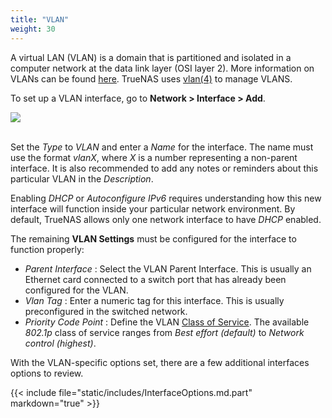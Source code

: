 ```yaml
---
title: "VLAN"
weight: 30
---
```


A virtual LAN (VLAN) is a domain that is partitioned and isolated in a computer network at the data link layer (OSI layer 2).  More information on VLANs can be found [here](https://www.ieee802.org/1/pages/802.1Q-2014.html). TrueNAS uses [vlan(4)](https://www.freebsd.org/cgi/man.cgi?vlan(4)) to manage VLANS. 

To set up a VLAN interface, go to **Network > Interface > Add**.

<img src="/images/CORE/12.0/NetworkInterfacesAddVLAN.png">
<br><br>

Set the *Type* to *VLAN* and enter a *Name* for the interface. The name must use the format *vlanX*, where *X* is a number representing a non-parent interface.
It is also recommended to add any notes or reminders about this particular VLAN in the *Description*.

Enabling *DHCP* or *Autoconfigure IPv6* requires understanding how this new interface will function inside your particular network environment. By default, TrueNAS allows only one network interface to have *DHCP* enabled.

The remaining **VLAN Settings** must be configured for the interface to function properly:

* *Parent Interface* : Select the VLAN Parent Interface. This is usually an Ethernet card connected to a switch port that has already been configured for the VLAN.
* *Vlan Tag* : Enter a numeric tag for this interface. This is usually preconfigured in the switched network.
* *Priority Code Point* : Define the VLAN [Class of Service](https://tools.ietf.org/html/rfc4761#section-4.2.7). The available *802.1p* class of service ranges from *Best effort (default)* to *Network control (highest)*.

With the VLAN-specific options set, there are a few additional interfaces options to review.

{{< include file="static/includes/InterfaceOptions.md.part" markdown="true" >}}
